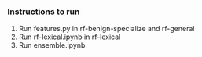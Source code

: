 ### Instructions to run
1) Run features.py in rf-benign-specialize and rf-general
2) Run rf-lexical.ipynb in rf-lexical
3) Run ensemble.ipynb